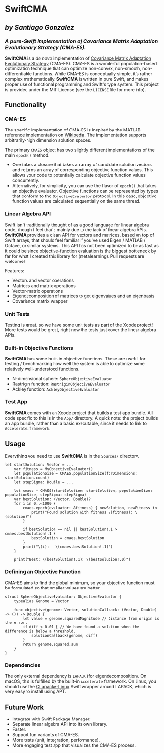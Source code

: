 # SwiftCMA
## *by Santiago Gonzalez*
### ***A pure-Swift implementation of Covariance Matrix Adaptation Evolutionary Strategy (CMA-ES).***

**SwiftCMA** is a *de novo* implementation of [Covariance Matrix Adaptation Evolutionary Strategy](https://en.wikipedia.org/wiki/CMA-ES) (CMA-ES). CMA-ES is a wonderful population-based optimization technique that can optimize non-convex, non-smooth, non-differentiable functions. While CMA-ES is conceptually simple, it's rather complex mathematically. **SwiftCMA** is written in pure Swift, and makes proper use of functional programming and Swift's type system. This project is provided under the MIT License (see the `LICENSE` file for more info).

## Functionality

### CMA-ES

The specific implementation of CMA-ES is inspired by the MATLAB reference implementation on [Wikipedia](https://en.wikipedia.org/wiki/CMA-ES). The implementation supports arbitrarily-high dimension solution spaces.

The primary `CMAES` object has two slightly different implementations of the main `epoch()` method.
* One takes a closure that takes an array of candidate solution vectors and returns an array of corresponding objective function values. This allows your code to potentially calculate objective function values concurrently.
* Alternatively, for simplicity, you can use the flavor of `epoch()` that takes an objective evaluator. Objective functions can be represented by types that conform to the `ObjectiveEvaluator` protocol. In this case, objective function values are calculated sequentially on the same thread.

### Linear Algebra API

Swift isn't traditionally thought of as a good language for linear algebra code, though I feel that's mainly due to the lack of linear algebra APIs. **SwiftCMA** provides a clean API for vectors and matrices, based on top of Swift arrays, that should feel familiar if you've used Eigen / MATLAB / Octave, or similar systems. This API has not been optimized to be as fast as it could be since objective-function evaluation is the biggest bottleneck by far for what I created this library for (metalearning). Pull requests are welcome!

Features:
* Vectors and vector operations
* Matrices and matrix operations
* Vector-matrix operations
* Eigendecomposition of matrices to get eigenvalues and an eigenbasis
* Covariance matrix wrapper

### Unit Tests

Testing is great, so we have some unit tests as part of the Xcode project! More tests would be great, right now the tests just cover the linear algebra APIs.

### Built-in Objective Functions

**SwiftCMA** has some built-in objective functions. These are useful for testing / benchmarking how well the system is able to optimize some relatively well-understood functions.

* N-dimensional sphere: `SphereObjectiveEvaluator`
* Rastrigin function: `RastriginObjectiveEvaluator`
* Ackley function: `AckleyObjectiveEvaluator`

### Test App

**SwiftCMA** comes with an Xcode project that builds a test app bundle. All code specific to this is in the `App/` directory. A quick note: the project builds an app bundle, rather than a basic executable, since it needs to link to `Accelerate.framework`.

## Usage

Everything you need to use **SwiftCMA** is in the `Sources/` directory.

    let startSolution: Vector = ...
		var fitness = MyObjectiveEvaluator()
		let populationSize = CMAES.populationSize(forDimensions: startSolution.count)
		let stepSigma: Double = ...

		let cmaes = CMAES(startSolution: startSolution, populationSize: populationSize, stepSigma: stepSigma)
		var bestSolution: (Vector, Double)?
		for i in 0..<1000 {
			cmaes.epoch(evaluator: &fitness) { newSolution, newFitness in
				print("Found solution with fitness \(fitness): \(solution)")
			}

			if bestSolution == nil || bestSolution!.1 > cmaes.bestSolution!.1 {
				bestSolution = cmaes.bestSolution
			}
			print("\(i):   \(cmaes.bestSolution!.1)")
		}

		print("Best: \(bestSolution!.1): \(bestSolution!.0)")

### Defining an Objective Function

CMA-ES aims to find the global minimum, so your objective function must be formulated so that smaller values are better.

	struct SphereObjectiveEvaluator: ObjectiveEvaluator {
		typealias Genome = Vector

		func objective(genome: Vector, solutionCallback: (Vector, Double) -> ()) -> Double {
			let value = genome.squaredMagnitude // Distance from origin is the error.
			if diff < 0.01 { // We have found a solution when the difference is below a threshold.
				solutionCallback(genome, diff)
			}
			return genome.squared.sum
		}
	}

### Dependencies

The only external dependency is `LAPACK` (for eigendecomposition). On macOS, this is fulfilled by the built-in `Accelerate` framework. On Linux, you should use the [CLapacke-Linux](https://github.com/indisoluble/CLapacke-Linux) Swift wrapper around LAPACK, which is very easy to install using APT.


## Future Work

* Integrate with Swift Package Manager.
* Separate linear algebra API into its own library.
* Faster.
* Support fun variants of CMA-ES.
* More tests (unit, integration, performance).
* More engaging test app that visualizes the CMA-ES process.
